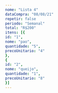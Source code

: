 ```yaml
---
nome: "Lista 4"
dataCompra: "08/08/21"
repetir: false
periodo: "Semanal"
total: "R$200"
itens: [{
id: "1",
nome: "pao",
quantidade: "5",
precoUnitario: "4"
},
{
id: "2",
nome: "queijo",
quantidade: "1",
precoUnitario: "8"
}]
---
```

